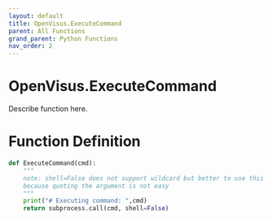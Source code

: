 ```yaml
---
layout: default
title: OpenVisus.ExecuteCommand
parent: All Functions
grand_parent: Python Functions
nav_order: 2
---
```


# OpenVisus.ExecuteCommand

Describe function here.

# Function Definition

```python
def ExecuteCommand(cmd):	
	"""
	note: shell=False does not support wildcard but better to use this version
	because quoting the argument is not easy
	"""
	print("# Executing command: ",cmd)
	return subprocess.call(cmd, shell=False)
```